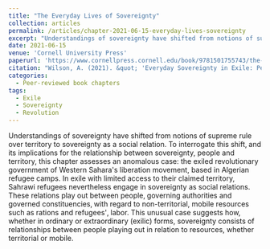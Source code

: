 ```yaml
---
title: "The Everyday Lives of Sovereignty"
collection: articles
permalink: /articles/chapter-2021-06-15-everyday-lives-sovereignty
excerpt: "Understandings of sovereignty have shifted from notions of supreme rule over territory to sovereignty as a social relation. To interrogate this shift..."
date: 2021-06-15
venue: 'Cornell University Press'
paperurl: 'https://www.cornellpress.cornell.edu/book/9781501755743/the-everyday-lives-of-sovereignty/#bookTabs=1'
citation: "Wilson, A. (2021). &quot; 'Everyday Sovereignty in Exile: People, Territory, andResources among Sahrawi Refugees' In Bryant, R. and Reeves, M. (eds).&quot; <i> The Everyday Lives of Sovereignty</i> (Ithaca, Cornell University Press), pp. 134-153."
categories:
  - Peer-reviewed book chapters
tags:
  - Exile
  - Sovereignty
  - Revolution
---
```


Understandings of sovereignty have shifted from notions of supreme rule over territory to sovereignty as a social relation. To interrogate this shift‚ and its implications for the relationship between sovereignty, people and territory, this chapter assesses an anomalous case: the exiled revolutionary government of Western Sahara's liberation movement, based in Algerian refugee camps. In exile with limited access to their claimed territory, Sahrawi refugees nevertheless engage in sovereignty as social relations. These relations play out between people‚ governing authorities and governed constituencies‚ with regard to non-territorial, mobile resources such as rations and refugees'‚ labor. This unusual case suggests how, whether in ordinary or extraordinary (exilic) forms, sovereignty consists of relationships between people playing out in relation to resources, whether territorial or mobile.


